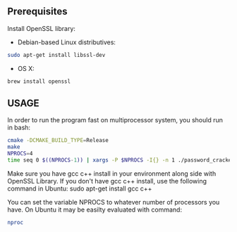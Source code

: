 ## Prerequisites
Install OpenSSL library:
- Debian-based Linux distributives:
```bash
sudo apt-get install libssl-dev
```

- OS X:
```bash
brew install openssl
```

## USAGE
In order to run the program fast on multiprocessor system, you should run in bash:
```bash
cmake -DCMAKE_BUILD_TYPE=Release
make
NPROCS=4
time seq 0 $((NPROCS-1)) | xargs -P $NPROCS -I{} -n 1 ./password_cracker {} $NPROCS
```

Make sure you have gcc c++ install in your environment along side with OpenSSL Library.
If you don't have gcc c++ install, use the following command in Ubuntu:
sudo apt-get install gcc c++

You can set the variable NPROCS to whatever number of processors you have. On Ubuntu it may be easilty evaluated with command:
```bash
nproc
```

